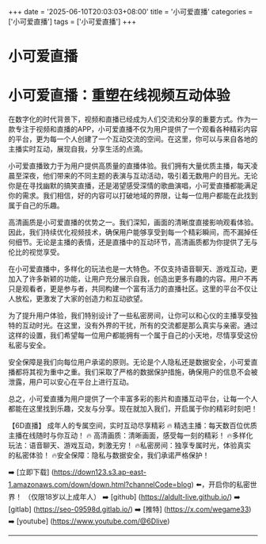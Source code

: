 +++
date = '2025-06-10T20:03:03+08:00'
title = '小可爱直播'
categories = ['小可爱直播']
tags = ['小可爱直播']
+++

# 小可爱直播

# 小可爱直播：重塑在线视频互动体验

在数字化的时代背景下，视频和直播已经成为人们交流和分享的重要方式。作为一款专注于视频和直播的APP，小可爱直播不仅为用户提供了一个观看各种精彩内容的平台，更为每一个人创建了一个互动交流的空间。在这里，你可以与来自各地的主播实时互动，展现自我，分享生活的点滴。

小可爱直播致力于为用户提供高质量的直播体验。我们拥有大量优质主播，每天凌晨至深夜，他们带来的不同主题的表演与互动活动，吸引着无数用户的目光。无论你是在寻找幽默的搞笑直播，还是渴望感受深情的歌曲演唱，小可爱直播都能满足你的需求。我们相信，好的内容可以打破地域的界限，让每一位用户都能在此找到属于自己的乐趣。

高清画质是小可爱直播的优势之一。我们深知，画面的清晰度直接影响观看体验。因此，我们持续优化视频技术，确保用户能够享受到每一个精彩瞬间，而不漏掉任何细节。无论是主播的表情，还是直播中的互动环节，高清画质都为你提供了无与伦比的视觉享受。

在小可爱直播中，多样化的玩法也是一大特色。不仅支持语音聊天、游戏互动，更加入了许多新颖的功能，让用户充分展示自我，创造出更多有趣的内容。用户不再只是观看者，更是参与者，共同构建一个富有活力的直播社区。这里的平台不仅让人放松，更激发了大家的创造力和互动欲望。

为了提升用户体验，我们特别设计了一些私密房间，让你可以和心仪的主播享受独特的互动时光。在这里，没有外界的干扰，所有的交流都是那么真实与亲密。通过这样的设置，我们希望每一位用户都能拥有一个属于自己的小天地，尽情享受这份私密与安全。

安全保障是我们向每位用户承诺的原则。无论是个人隐私还是数据安全，小可爱直播都将其视为重中之重。我们采取了严格的数据保护措施，确保用户的信息不会被泄露，用户可以安心在平台上进行互动。

总之，小可爱直播为用户提供了一个丰富多彩的影片和直播互动平台，让每一个人都能在这里找到乐趣，交友与分享。现在就加入我们，开启属于你的精彩时刻吧！

【6D直播】
成年人的专属空间，实时互动尽享精彩
🔥 精选主播：每天数百位优质主播在线随时与你互动！
🔥 高清画质：清晰画面，感受每一刻的精彩！
🔥多样化玩法：语音聊天、游戏互动，刺激无穷！
🔥私密房间：独享专属时光，体验真实的私密体验！
🔥安全保障：隐私与数据安全，我们承诺严格保护！

➡️ [立即下载] (https://down123.s3.ap-east-1.amazonaws.com/down/down.html?channelCode=blog) ⬅️，开启你的私密世界！
（仅限18岁以上成年人） 
➡️ [github] (https://aldult-live.github.io/) 
➡️ [gitlab] (https://seo-09598d.gitlab.io/) 
➡️ [推特] (https://x.com/wegame33) 
➡️ [youtube] (https://www.youtube.com/@6Dlive)

---
